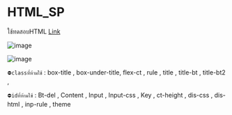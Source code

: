 # HTML_SP
  ใช้ทดสอบHTML [Link](https://boszgtec.github.io/test_space/HTML_SP/)
  
  ![image](https://user-images.githubusercontent.com/95701554/167456108-7d9b90d8-96e6-4662-9d55-3a9d2fde0e39.png)

  ![image](https://user-images.githubusercontent.com/95701554/167456173-82fd0fba-16c9-4c47-978e-a9ba83d6e535.png)

  ```⛔classที่ห้ามใช้``` : box-title , box-under-title, flex-ct , rule , title , title-bt , title-bt2 ,

  ```⛔idที่ห้ามใช้``` : Bt-del , Content , Input , Input-css , Key , ct-height , dis-css , dis-html , inp-rule , theme 
